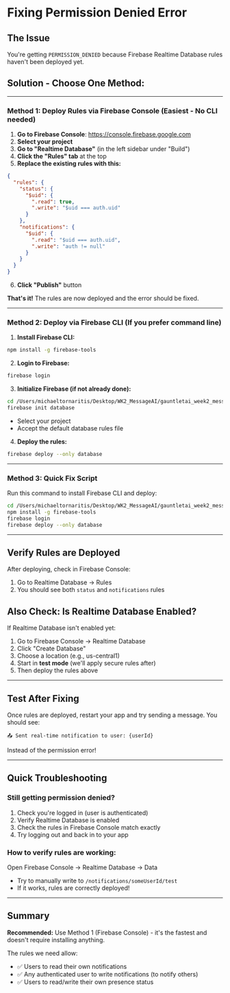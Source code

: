 # Fixing Permission Denied Error

## The Issue
You're getting `PERMISSION_DENIED` because Firebase Realtime Database rules haven't been deployed yet.

## Solution - Choose One Method:

---

### Method 1: Deploy Rules via Firebase Console (Easiest - No CLI needed)

1. **Go to Firebase Console**: https://console.firebase.google.com
2. **Select your project**
3. **Go to "Realtime Database"** (in the left sidebar under "Build")
4. **Click the "Rules" tab** at the top
5. **Replace the existing rules with this:**

```json
{
  "rules": {
    "status": {
      "$uid": {
        ".read": true,
        ".write": "$uid === auth.uid"
      }
    },
    "notifications": {
      "$uid": {
        ".read": "$uid === auth.uid",
        ".write": "auth != null"
      }
    }
  }
}
```

6. **Click "Publish"** button

**That's it!** The rules are now deployed and the error should be fixed.

---

### Method 2: Deploy via Firebase CLI (If you prefer command line)

1. **Install Firebase CLI:**
```bash
npm install -g firebase-tools
```

2. **Login to Firebase:**
```bash
firebase login
```

3. **Initialize Firebase (if not already done):**
```bash
cd /Users/michaeltornaritis/Desktop/WK2_MessageAI/gauntletai_week2_messageai
firebase init database
```
   - Select your project
   - Accept the default database rules file

4. **Deploy the rules:**
```bash
firebase deploy --only database
```

---

### Method 3: Quick Fix Script

Run this command to install Firebase CLI and deploy:
```bash
cd /Users/michaeltornaritis/Desktop/WK2_MessageAI/gauntletai_week2_messageai
npm install -g firebase-tools
firebase login
firebase deploy --only database
```

---

## Verify Rules are Deployed

After deploying, check in Firebase Console:
1. Go to Realtime Database → Rules
2. You should see both `status` and `notifications` rules

## Also Check: Is Realtime Database Enabled?

If Realtime Database isn't enabled yet:
1. Go to Firebase Console → Realtime Database
2. Click "Create Database"
3. Choose a location (e.g., us-central1)
4. Start in **test mode** (we'll apply secure rules after)
5. Then deploy the rules above

---

## Test After Fixing

Once rules are deployed, restart your app and try sending a message. You should see:
```
📤 Sent real-time notification to user: {userId}
```

Instead of the permission error!

---

## Quick Troubleshooting

### Still getting permission denied?
1. Check you're logged in (user is authenticated)
2. Verify Realtime Database is enabled
3. Check the rules in Firebase Console match exactly
4. Try logging out and back in to your app

### How to verify rules are working:
Open Firebase Console → Realtime Database → Data
- Try to manually write to `/notifications/someUserId/test`
- If it works, rules are correctly deployed!

---

## Summary

**Recommended:** Use Method 1 (Firebase Console) - it's the fastest and doesn't require installing anything.

The rules we need allow:
- ✅ Users to read their own notifications
- ✅ Any authenticated user to write notifications (to notify others)
- ✅ Users to read/write their own presence status

